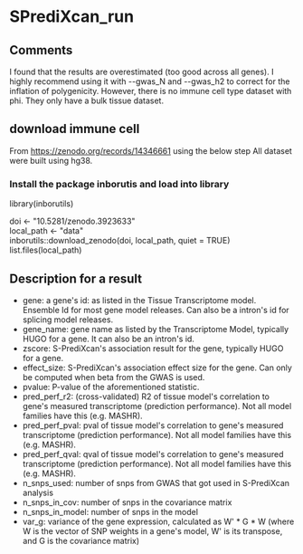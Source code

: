 # SPrediXcan_run

## Comments
I found that the results are overestimated (too good across all genes). I highly recommend using it with --gwas_N and --gwas_h2 to correct for the inflation of polygenicity. However, there is no immune cell type dataset with phi. They only have a bulk tissue dataset. 
## download immune cell
From https://zenodo.org/records/14346661 using the below step
All dataset were built using hg38.
### Install the package inborutis and load into library
library(inborutils)

doi <- "10.5281/zenodo.3923633" <br>
local_path <- "data" <br>
inborutils::download_zenodo(doi, local_path, quiet = TRUE) <br>
list.files(local_path)

## Description for a result
- gene: 
a gene's id: as listed in the Tissue Transcriptome model. Ensemble Id for most gene model releases. Can also be a intron's id for splicing model releases.
- gene_name: 
gene name as listed by the Transcriptome Model, typically HUGO for a gene. It can also be an intron's id.
- zscore: 
S-PrediXcan's association result for the gene, typically HUGO for a gene.
- effect_size: 
S-PrediXcan's association effect size for the gene. Can only be computed when beta from the GWAS is used.
- pvalue: 
P-value of the aforementioned statistic.
- pred_perf_r2: 
(cross-validated) R2 of tissue model's correlation to gene's measured transcriptome (prediction performance). Not all model families have this (e.g. MASHR).
- pred_perf_pval: 
pval of tissue model's correlation to gene's measured transcriptome (prediction performance). Not all model families have this (e.g. MASHR).
- pred_perf_qval: 
qval of tissue model's correlation to gene's measured transcriptome (prediction performance). Not all model families have this (e.g. MASHR).
- n_snps_used: 
number of snps from GWAS that got used in S-PrediXcan analysis
- n_snps_in_cov: 
number of snps in the covariance matrix
- n_snps_in_model: 
number of snps in the model
- var_g: 
variance of the gene expression, calculated as W' * G * W (where W is the vector of SNP weights in a gene's model, W' is its transpose, and G is the covariance matrix)
